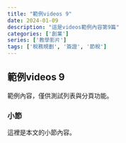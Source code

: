```yaml
---
title: "範例videos 9"
date: 2024-01-09
description: "這是videos範例內容第9篇"
categories: ['創業']
series: ['教學影片']
tags: ['稅務規劃', '簽證', '節稅']
---
```


## 範例videos 9

範例內容，僅供測試列表與分頁功能。

### 小節
這裡是本文的小節內容。